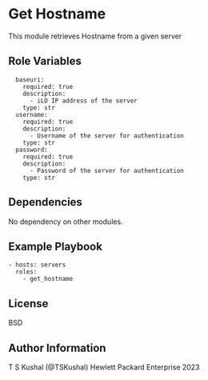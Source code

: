 Get Hostname
=========

This module retrieves Hostname from a given server

Role Variables
--------------

```
  baseuri:
    required: true
    description:
      - iLO IP address of the server
    type: str
  username:
    required: true
    description:
      - Username of the server for authentication
    type: str
  password:
    required: true
    description:
      - Password of the server for authentication
    type: str
```

Dependencies
------------

No dependency on other modules.

Example Playbook
----------------

```
- hosts: servers
  roles:
    - get_hostname
```

License
-------

BSD

Author Information
------------------

T S Kushal (@TSKushal) Hewlett Packard Enterprise 2023 